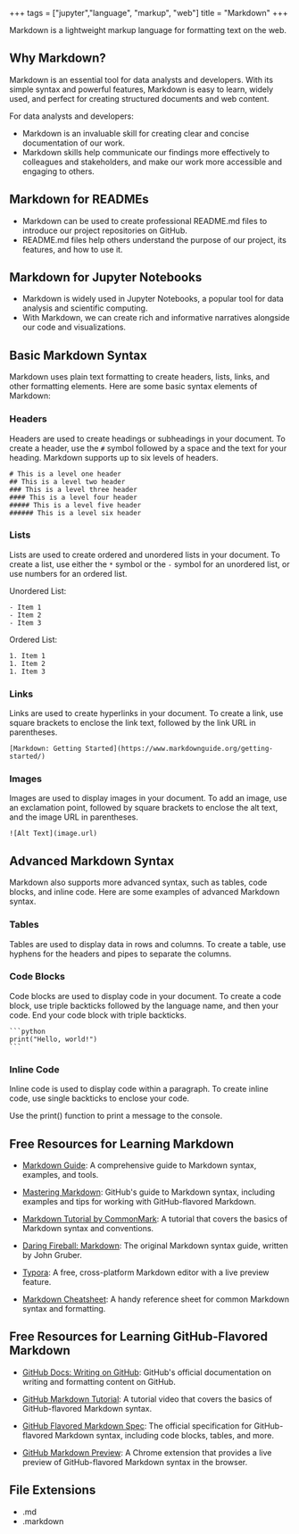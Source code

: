 +++
tags = ["jupyter","language", "markup", "web"]
title = "Markdown"
+++


Markdown is a lightweight markup language for formatting text on the web. 

## Why Markdown?

Markdown is an essential tool for data analysts and developers. 
With its simple syntax and powerful features, Markdown is easy to learn,
 widely used, 
 and perfect for creating structured documents and web content.

For data analysts and developers:

- Markdown is an invaluable skill for creating clear and concise documentation of our work. 
- Markdown skills help communicate our findings more effectively to colleagues and stakeholders, and make our work more accessible and engaging to others.

## Markdown for READMEs

- Markdown can be used to create professional README.md files to introduce our project repositories on GitHub. 
- README.md files help others understand the purpose of our project, its features, and how to use it.

## Markdown for Jupyter Notebooks

- Markdown is widely used in Jupyter Notebooks, a popular tool for data analysis and scientific computing. 
- With Markdown, we can create rich and informative narratives alongside our code and visualizations. 

## Basic Markdown Syntax

Markdown uses plain text formatting to create headers, lists, links, and other formatting elements. Here are some basic syntax elements of Markdown:

### Headers

Headers are used to create headings or subheadings in your document.
To create a header, use the `#` symbol followed by a space and the
text for your heading. Markdown supports up to six levels of headers.

```
# This is a level one header
## This is a level two header
### This is a level three header
#### This is a level four header
##### This is a level five header
###### This is a level six header
```

### Lists

Lists are used to create ordered and unordered lists in your document.
To create a list, use either the `*` symbol or the `-` symbol
for an unordered list, or use numbers for an ordered list.

Unordered List:

```
- Item 1
- Item 2
- Item 3
```

Ordered List:

```
1. Item 1
1. Item 2
1. Item 3
```

### Links

Links are used to create hyperlinks in your document. To create a link,
use square brackets to enclose the link text,
followed by the link URL in parentheses.

```
[Markdown: Getting Started](https://www.markdownguide.org/getting-started/)
```

### Images

Images are used to display images in your document. To add an image,
use an exclamation point, followed by square brackets to enclose the alt text,
and the image URL in parentheses.

```
![Alt Text](image.url)
```

## Advanced Markdown Syntax

Markdown also supports more advanced syntax, such as tables, code blocks,
and inline code. Here are some examples of advanced Markdown syntax.

### Tables

Tables are used to display data in rows and columns. To create a table,
use hyphens for the headers and pipes to separate the columns.

### Code Blocks

Code blocks are used to display code in your document. To create a code block,
use triple backticks followed by the language name, and then your code.
End your code block with triple backticks.

<pre><code>```python
print("Hello, world!")
```</code></pre>

### Inline Code

Inline code is used to display code within a paragraph. To create inline code,
use single backticks to enclose your code.

Use the print() function to print a message to the console.


## Free Resources for Learning Markdown

- [Markdown Guide](https://www.markdownguide.org/): A comprehensive guide to Markdown syntax, examples, and tools.

- [Mastering Markdown](https://guides.github.com/features/mastering-markdown/): GitHub's guide to Markdown syntax, including examples and tips for working with GitHub-flavored Markdown.

- [Markdown Tutorial by CommonMark](https://commonmark.org/help/tutorial/): A tutorial that covers the basics of Markdown syntax and conventions.

- [Daring Fireball: Markdown](https://daringfireball.net/projects/markdown/): The original Markdown syntax guide, written by John Gruber.

- [Typora](https://typora.io/): A free, cross-platform Markdown editor with a live preview feature.

- [Markdown Cheatsheet](https://github.com/adam-p/markdown-here/wiki/Markdown-Cheatsheet): A handy reference sheet for common Markdown syntax and formatting.

## Free Resources for Learning GitHub-Flavored Markdown

- [GitHub Docs: Writing on GitHub](https://docs.github.com/en/github/writing-on-github): GitHub's official documentation on writing and formatting content on GitHub.

- [GitHub Markdown Tutorial](https://www.youtube.com/watch?v=HUBNt18RFbo): A tutorial video that covers the basics of GitHub-flavored Markdown syntax.

- [GitHub Flavored Markdown Spec](https://github.github.com/gfm/): The official specification for GitHub-flavored Markdown syntax, including code blocks, tables, and more.

- [GitHub Markdown Preview](https://github.com/sindresorhus/github-markdown-preview): A Chrome extension that provides a live preview of GitHub-flavored Markdown syntax in the browser.


## File Extensions

- .md
- .markdown

